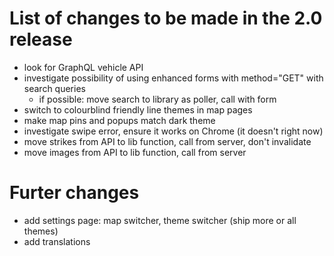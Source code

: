 # List of changes to be made in the 2.0 release
- look for GraphQL vehicle API
- investigate possibility of using enhanced forms with method="GET" with search queries
  - if possible: move search to library as poller, call with form
- switch to colourblind friendly line themes in map pages
- make map pins and popups match dark theme
- investigate swipe error, ensure it works on Chrome (it doesn't right now)
- move strikes from API to lib function, call from server, don't invalidate
- move images from API to lib function, call from server

# Furter changes
- add settings page: map switcher, theme switcher (ship more or all themes)
- add translations